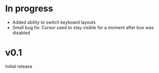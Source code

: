# In progress
* Added ability to switch keyboard layouts
* Small bug fix: Cursor used to stay visible for a moment after box was disabled

# v0.1
Initial release
